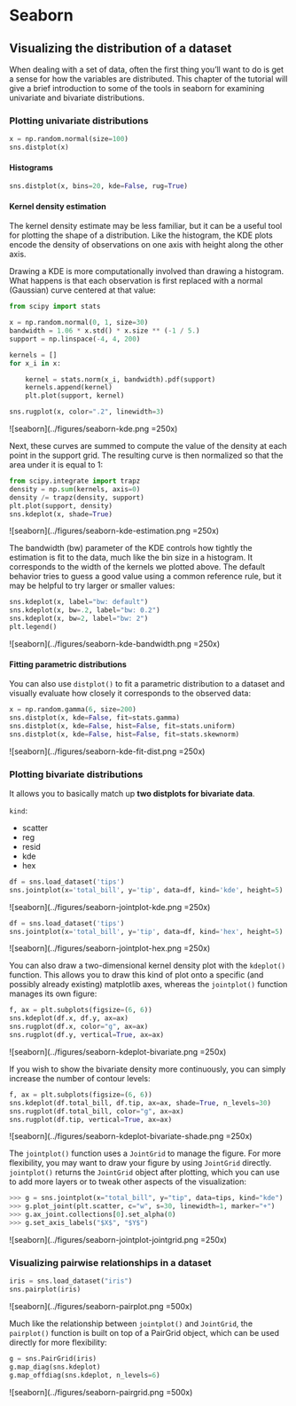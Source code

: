 # Seaborn
## Visualizing the distribution of a dataset
When dealing with a set of data, often the first thing you’ll want to do is get a sense for how the variables are distributed. This chapter of the tutorial will give a brief introduction to some of the tools in seaborn for examining univariate and bivariate distributions.

### Plotting univariate distributions
```python
x = np.random.normal(size=100)
sns.distplot(x)
```

#### Histograms
```python
sns.distplot(x, bins=20, kde=False, rug=True)
```

#### Kernel density estimation
The kernel density estimate may be less familiar, but it can be a useful tool for plotting the shape of a distribution. Like the histogram, the KDE plots encode the density of observations on one axis with height along the other axis.

Drawing a KDE is more computationally involved than drawing a histogram. What happens is that each observation is first replaced with a normal (Gaussian) curve centered at that value:
```python
from scipy import stats

x = np.random.normal(0, 1, size=30)
bandwidth = 1.06 * x.std() * x.size ** (-1 / 5.)
support = np.linspace(-4, 4, 200)

kernels = []
for x_i in x:

    kernel = stats.norm(x_i, bandwidth).pdf(support)
    kernels.append(kernel)
    plt.plot(support, kernel)

sns.rugplot(x, color=".2", linewidth=3)
```
![seaborn](../figures/seaborn-kde.png =250x)

Next, these curves are summed to compute the value of the density at each point in the support grid. The resulting curve is then normalized so that the area under it is equal to 1:
```python
from scipy.integrate import trapz
density = np.sum(kernels, axis=0)
density /= trapz(density, support)
plt.plot(support, density)
sns.kdeplot(x, shade=True)
```
![seaborn](../figures/seaborn-kde-estimation.png =250x)

The bandwidth (bw) parameter of the KDE controls how tightly the estimation is fit to the data, much like the bin size in a histogram. It corresponds to the width of the kernels we plotted above. The default behavior tries to guess a good value using a common reference rule, but it may be helpful to try larger or smaller values:

```python
sns.kdeplot(x, label="bw: default")
sns.kdeplot(x, bw=.2, label="bw: 0.2")
sns.kdeplot(x, bw=2, label="bw: 2")
plt.legend()
```
![seaborn](../figures/seaborn-kde-bandwidth.png =250x)

#### Fitting parametric distributions
You can also use `distplot()` to fit a parametric distribution to a dataset and visually evaluate how closely it corresponds to the observed data:
```python
x = np.random.gamma(6, size=200)
sns.distplot(x, kde=False, fit=stats.gamma)
sns.distplot(x, kde=False, hist=False, fit=stats.uniform)
sns.distplot(x, kde=False, hist=False, fit=stats.skewnorm)
```
![seaborn](../figures/seaborn-kde-fit-dist.png =250x)

### Plotting bivariate distributions
It allows you to basically match up **two distplots for bivariate data**.

`kind`:
- scatter
- reg
- resid
- kde
- hex

```python
df = sns.load_dataset('tips')
sns.jointplot(x='total_bill', y='tip', data=df, kind='kde', height=5)
```
![seaborn](../figures/seaborn-jointplot-kde.png =250x)

```python
df = sns.load_dataset('tips')
sns.jointplot(x='total_bill', y='tip', data=df, kind='hex', height=5)
```
![seaborn](../figures/seaborn-jointplot-hex.png =250x)

You can also draw a two-dimensional kernel density plot with the `kdeplot()` function. This allows you to draw this kind of plot onto a specific (and possibly already existing) matplotlib axes, whereas the `jointplot()` function manages its own figure:

```python
f, ax = plt.subplots(figsize=(6, 6))
sns.kdeplot(df.x, df.y, ax=ax)
sns.rugplot(df.x, color="g", ax=ax)
sns.rugplot(df.y, vertical=True, ax=ax)
```
![seaborn](../figures/seaborn-kdeplot-bivariate.png =250x)

If you wish to show the bivariate density more continuously, you can simply increase the number of contour levels:
```python
f, ax = plt.subplots(figsize=(6, 6))
sns.kdeplot(df.total_bill, df.tip, ax=ax, shade=True, n_levels=30)
sns.rugplot(df.total_bill, color="g", ax=ax)
sns.rugplot(df.tip, vertical=True, ax=ax)
```
![seaborn](../figures/seaborn-kdeplot-bivariate-shade.png =250x)

The `jointplot()` function uses a `JointGrid` to manage the figure. For more flexibility, you may want to draw your figure by using `JointGrid` directly. `jointplot()` returns the `JointGrid` object after plotting, which you can use to add more layers or to tweak other aspects of the visualization:

```python
>>> g = sns.jointplot(x="total_bill", y="tip", data=tips, kind="kde")
>>> g.plot_joint(plt.scatter, c="w", s=30, linewidth=1, marker="+")
>>> g.ax_joint.collections[0].set_alpha(0)
>>> g.set_axis_labels("$X$", "$Y$")
```
![seaborn](../figures/seaborn-jointplot-jointgrid.png =250x)

### Visualizing pairwise relationships in a dataset
```python
iris = sns.load_dataset("iris")
sns.pairplot(iris)
```
![seaborn](../figures/seaborn-pairplot.png =500x)

Much like the relationship between `jointplot()` and `JointGrid`, the `pairplot()` function is built on top of a PairGrid object, which can be used directly for more flexibility:
```python
g = sns.PairGrid(iris)
g.map_diag(sns.kdeplot)
g.map_offdiag(sns.kdeplot, n_levels=6)
```
![seaborn](../figures/seaborn-pairgrid.png =500x)